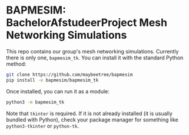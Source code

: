 # BAPMESIM: BachelorAfstudeerProject Mesh Networking Simulations

This repo contains our group's mesh networking simulations.
Currently there is only one, `bapmesim_tk`.
You can install it with the standard Python method:

```sh
git clone https://github.com/maybeetree/bapmesim
pip install -e bapmesim/bapmesim_tk
```

Once installed, you can run it as a module:

```sh
python3 -m bapmesim_tk
```

Note that `tkinter` is required.
If it is not already installed (it is usually bundled with Python),
check your package manager
for something like `python3-tkinter` or `python-tk`.

